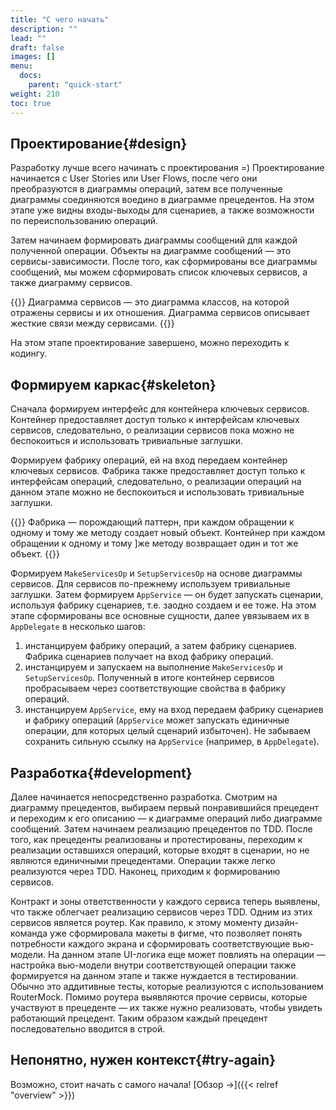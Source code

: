```yaml
---
title: "С чего начать"
description: ""
lead: ""
draft: false
images: []
menu:
  docs:
    parent: "quick-start"
weight: 210
toc: true
---
```


## Проектирование{#design}

Разработку лучше всего начинать с проектирования =) Проектирование начинается с User Stories или User Flows, после чего они преобразуются в диаграммы операций, затем все полученные диаграммы соединяются воедино в диаграмме прецедентов. На этом этапе уже видны входы-выходы для сценариев, а также возможности по переиспользованию операций.

Затем начинаем формировать диаграммы сообщений для каждой полученной операции. Объекты на диаграмме сообщений — это сервисы-зависимости. После того, как сформированы все диаграммы сообщений, мы можем сформировать список ключевых сервисов, а также диаграмму сервисов.

{{<alert context="success" icon="💡">}}
Диаграмма сервисов — это диаграмма классов, на которой отражены сервисы и их отношения. Диаграмма сервисов описывает жесткие связи между сервисами.
{{</alert>}}

На этом этапе проектирование завершено,  можно переходить к кодингу.

## Формируем каркас{#skeleton}

Сначала формируем интерфейс для контейнера ключевых сервисов. Контейнер предоставляет доступ только к интерфейсам ключевых сервисов, следовательно, о реализации сервисов пока можно не беспокоиться и использовать тривиальные заглушки.

Формируем фабрику операций, ей на вход передаем контейнер ключевых сервисов. Фабрика также предоставляет доступ только к интерфейсам операций, следовательно, о реализации операций на данном этапе можно не беспокоиться и использовать тривиальные заглушки.

{{<alert context="success" icon="💡">}}
Фабрика — порождающий паттерн, при каждом обращении к одному и тому же методу создает новый объект. Контейнер при каждом обращении  к одному и тому ]же методу возвращает один и тот же объект.
{{</alert>}}


Формируем `MakeServicesOp` и `SetupServicesOp` на основе диаграммы сервисов. Для сервисов по-прежнему используем тривиальные заглушки. Затем формируем `AppService` — он будет запускать сценарии, используя фабрику сценариев, т.е. заодно создаем и ее тоже. На этом этапе сформированы все основные сущности, далее увязываем их в `AppDelegate` в несколько шагов:
1. инстанцируем фабрику операций, а затем фабрику сценариев. Фабрика сценариев получает на вход фабрику операций.
2. инстанцируем и запускаем на выполнение `MakeServicesOp` и `SetupServicesOp`. Полученный в итоге контейнер сервисов пробрасываем через соответствующие свойства в фабрику операций.
3. инстанцируем `AppService`, ему на вход передаем фабрику сценариев и фабрику операций (`AppService` может запускать единичные операции, для которых целый сценарий избыточен). Не забываем сохранить сильную ссылку на `AppService` (например, в `AppDelegate`).

## Разработка{#development}

Далее начинается непосредственно разработка. Смотрим на диаграмму прецедентов, выбираем первый понравившийся прецедент и переходим к его описанию — к диаграмме операций либо диаграмме сообщений. Затем начинаем реализацию прецедентов по TDD. После того, как прецеденты реализованы и протестированы, переходим к реализации оставшихся операций, которые входят в сценарии, но не являются единичными прецедентами. Операции также легко реализуются через TDD. Наконец, приходим к формированию сервисов.

Контракт и зоны ответственности у каждого сервиса теперь выявлены, что также облегчает реализацию сервисов через TDD. Одним из этих сервисов является роутер.  Как правило, к этому моменту дизайн-команда уже сформировала макеты в фигме, что позволяет понять потребности каждого экрана и сформировать соответствующие вью-модели. На данном этапе UI-логика еще может повлиять на операции — настройка вью-модели внутри соответствующей операции также формируется на данном этапе и также нуждается в тестировании. Обычно это аддитивные тесты, которые реализуются с использованием RouterMock. Помимо роутера выявляются прочие сервисы, которые участвуют в прецеденте — их также нужно реализовать, чтобы увидеть работающий прецедент. Таким образом каждый прецедент последовательно вводится в строй.

## Непонятно, нужен контекст{#try-again}

Возможно, стоит начать с самого начала! [Обзор →]({{< relref "overview" >}})
